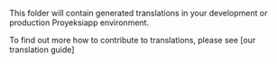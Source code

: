 This folder will contain generated translations in your development or production Proyeksiapp environment.

To find out more how to contribute to translations,
please see [our translation guide]